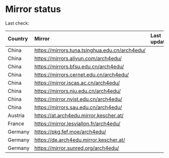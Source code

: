 <script src="./time.js"></script>
# Mirror status
Last check: <script type="text/javascript">localize(1705972870.961707);</script>

|Country|Mirror|Last update|
|:------|:-----|:----------|
|China|https://mirrors.tuna.tsinghua.edu.cn/arch4edu/|<script type="text/javascript">localize(1705948332);</script>|
|China|https://mirrors.aliyun.com/arch4edu/|<script type="text/javascript">localize(1705948332);</script>|
|China|https://mirrors.bfsu.edu.cn/arch4edu/|<script type="text/javascript">localize(1705948332);</script>|
|China|https://mirrors.cernet.edu.cn/arch4edu/|<script type="text/javascript">localize(1705948332);</script>|
|China|https://mirror.iscas.ac.cn/arch4edu/|<script type="text/javascript">localize(1705948332);</script>|
|China|https://mirrors.nju.edu.cn/arch4edu/|<script type="text/javascript">localize(1705862048);</script>|
|China|https://mirror.nyist.edu.cn/arch4edu/|<script type="text/javascript">localize(1705948332);</script>|
|China|https://mirrors.sau.edu.cn/arch4edu/|<script type="text/javascript">localize(1705948332);</script>|
|Austria|https://at.arch4edu.mirror.kescher.at/|<script type="text/javascript">localize(1705948332);</script>|
|France|https://mirror.lesviallon.fr/arch4edu/|<script type="text/javascript">localize(1705905383);</script>|
|Germany|https://pkg.fef.moe/arch4edu/|<script type="text/javascript">localize(1705948332);</script>|
|Germany|https://de.arch4edu.mirror.kescher.at/|<script type="text/javascript">localize(1705948332);</script>|
|Germany|https://mirror.sunred.org/arch4edu/|<script type="text/javascript">localize(1705948332);</script>|

<script src="./tablefilter/tablefilter.js"></script>
<script src="./table.js"></script>